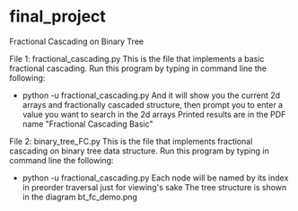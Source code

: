 # final_project
Fractional Cascading on Binary Tree

File 1: fractional_cascading.py
This is the file that implements a basic fractional cascading. 
Run this program by typing in command line the following:
* python -u fractional_cascading.py
And it will show you the current 2d arrays and fractionally cascaded structure, then prompt you to enter a value you want to search in the 2d arrays
Printed results are in the PDF name "Fractional Cascading Basic"

File 2: binary_tree_FC.py
This is the file that implements fractional cascading on binary tree data structure. 
Run this program by typing in command line the following:
* python -u fractional_cascading.py 
Each node will be named by its index in preorder traversal just for viewing's sake
The tree structure is shown in the diagram bt_fc_demo.png